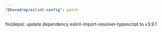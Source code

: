 ```yaml
---
"@hexadrop/eslint-config": patch
---
```


fix(deps): update dependency eslint-import-resolver-typescript to v3.9.1
